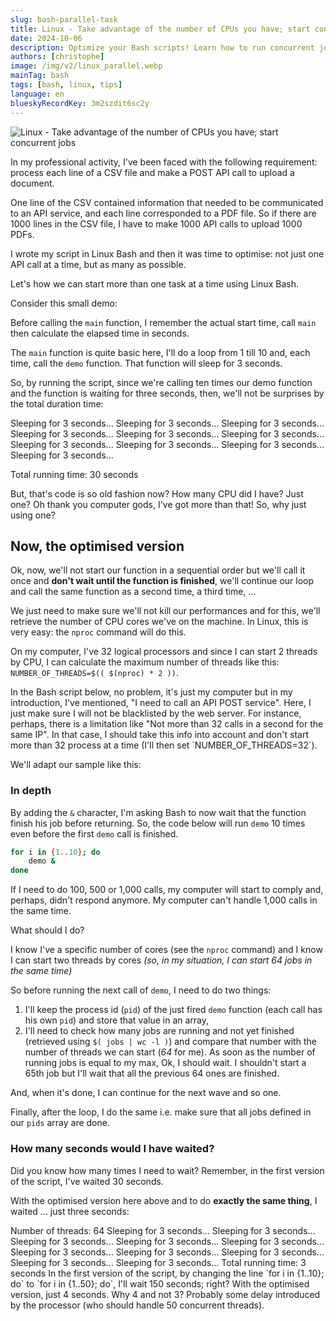 ```yaml
---
slug: bash-parallel-task
title: Linux - Take advantage of the number of CPUs you have; start concurrent jobs
date: 2024-10-06
description: Optimize your Bash scripts! Learn how to run concurrent jobs and leverage all your CPU cores using process IDs (pids), wait, and nproc to dramatically reduce execution time.
authors: [christophe]
image: /img/v2/linux_parallel.webp
mainTag: bash
tags: [bash, linux, tips]
language: en
blueskyRecordKey: 3m2szdit6sc2y
---
```

<!-- cspell:ignore bashpid, pids, nproc -->

![Linux - Take advantage of the number of CPUs you have; start concurrent jobs](/img/v2/linux_parallel.webp)

In my professional activity, I've been faced with the following requirement: process each line of a CSV file and make a POST API call to upload a document.

One line of the CSV contained information that needed to be communicated to an API service, and each line corresponded to a PDF file. So if there are 1000 lines in the CSV file, I have to make 1000 API calls to upload 1000 PDFs.

I wrote my script in Linux Bash and then it was time to optimise: not just one API call at a time, but as many as possible.

Let's how we can start more than one task at a time using Linux Bash.

<!-- truncate -->

Consider this small demo:

<Snippet filename="demo.sh" source="./files/demo.sh" />

Before calling the `main` function, I remember the actual start time, call `main` then calculate the elapsed time in seconds.

The `main` function is quite basic here, I'll do a loop from 1 till 10 and, each time, call the `demo` function. That function will sleep for 3 seconds.

So, by running the script, since we're calling ten times our demo function and the function is waiting for three seconds, then, we'll not be surprises by the total duration time:

<Terminal>
Sleeping for 3 seconds...
Sleeping for 3 seconds...
Sleeping for 3 seconds...
Sleeping for 3 seconds...
Sleeping for 3 seconds...
Sleeping for 3 seconds...
Sleeping for 3 seconds...
Sleeping for 3 seconds...
Sleeping for 3 seconds...
Sleeping for 3 seconds...

Total running time: 30 seconds
</Terminal>

<AlertBox variant="caution" title="Hey dude! I've more than one CPU">
But, that's code is so old fashion now? How many CPU did I have? Just one? Oh thank you computer gods, I've got more than that!  So, why just using one?

</AlertBox>

## Now, the optimised version

Ok, now, we'll not start our function in a sequential order but we'll call it once and **don't wait until the function is finished**, we'll continue our loop and call the same function as a second time, a third time, ...

We just need to make sure we'll not kill our performances and for this, we'll retrieve the number of CPU cores we've on the machine. In Linux, this is very easy: the `nproc` command will do this.

On my computer, I've 32 logical processors and since I can start 2 threads by CPU, I can calculate the maximum number of threads like this: `NUMBER_OF_THREADS=$(( $(nproc) * 2 ))`.

<AlertBox variant="info" title="Also pay attention to some limitation imposed by the third party">
In the Bash script below, no problem, it's just my computer but in my introduction, I've mentioned, "I need to call an API POST service". Here, I just make sure I will not be blacklisted by the web server. For instance, perhaps, there is a limitation like "Not more than 32 calls in a second for the same IP". In that case, I should take this info into account and don't start more than 32 process at a time (I'll then set `NUMBER_OF_THREADS=32`).

</AlertBox>

We'll adapt our sample like this:

<Snippet filename="demo.sh" source="./files/demo.part2.sh" />

### In depth

By adding the `&` character, I'm asking Bash to now wait that the function finish his job before returning. So, the code below will run `demo` 10 times even before the first `demo` call is finished.

```bash
for i in {1..10}; do
    demo &
done
```

If I need to do 100, 500 or 1,000 calls, my computer will start to comply and, perhaps, didn't respond anymore. My computer can't handle 1,000 calls in the same time.

What should I do?

I know I've a specific number of cores (see the `nproc` command) and I know I can start two threads by cores *(so, in my situation, I can start 64 jobs in the same time)*

So before running the next call of `demo`, I need to do two things:

1. I'll keep the process id (`pid`) of the just fired `demo` function (each call has his own `pid`) and store that value in an array,
2. I'll need to check how many jobs are running and not yet finished (retrieved using `$( jobs | wc -l )`) and compare that number with the number of threads we can start (*64* for me). As soon as the number of running jobs is equal to my max, Ok, I should wait.  I shouldn't start a 65th job but I'll wait that all the previous 64 ones are finished.

And, when it's done, I can continue for the next wave and so one.

Finally, after the loop, I do the same i.e. make sure that all jobs defined in our `pids` array are done.

### How many seconds would I have waited?

Did you know how many times I need to wait? Remember, in the first version of the script, I've waited 30 seconds.

With the optimised version here above and to do **exactly the same thing**, I waited ... just three seconds:

<Terminal>
Number of threads: 64
Sleeping for 3 seconds...
Sleeping for 3 seconds...
Sleeping for 3 seconds...
Sleeping for 3 seconds...
Sleeping for 3 seconds...
Sleeping for 3 seconds...
Sleeping for 3 seconds...
Sleeping for 3 seconds...
Sleeping for 3 seconds...
Sleeping for 3 seconds...
Total running time: 3 seconds
</Terminal>

<AlertBox variant="info" title="Running 50 times the function">
In the first version of the script, by changing the line `for i in {1..10}; do` to `for i in {1..50}; do`, I'll wait 150 seconds; right? With the optimised version, just 4 seconds. Why 4 and not 3? Probably some delay introduced by the processor (who should handle 50 concurrent threads).

</AlertBox>